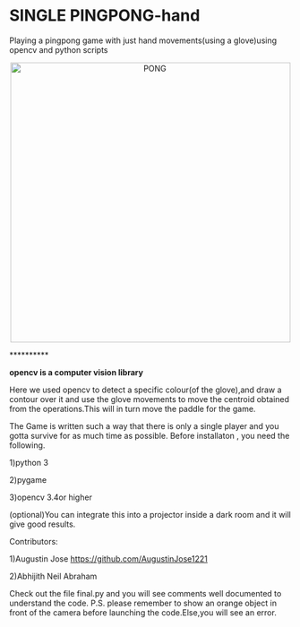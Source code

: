 # SINGLE PINGPONG-hand
Playing a pingpong game with just hand movements(using a glove)using opencv and python scripts
<p align="center">
  <img src="https://i.chzbgr.com/full/6686158592/h4715F533/"
       height="500" width="500"alt="PONG"/>
</p>
**********

**opencv is a computer vision library**


Here we used opencv to detect a specific colour(of the glove),and draw a contour over it and use the glove movements to move the centroid obtained from the operations.This will in turn move the paddle for the game.

The Game is written such a way that there is only a single player and you gotta survive for as much time as possible.
Before installaton , you need the following.

1)python 3

2)pygame

3)opencv 3.4or higher

(optional)You can integrate this into a projector inside a dark room and it will give good results.

Contributors:

1)Augustin Jose
https://github.com/AugustinJose1221

2)Abhijith Neil Abraham



Check out the file final.py and you will see comments well documented to understand the code.
P.S. please remember to show an orange object in front of the camera before launching the code.Else,you will see an error. 
